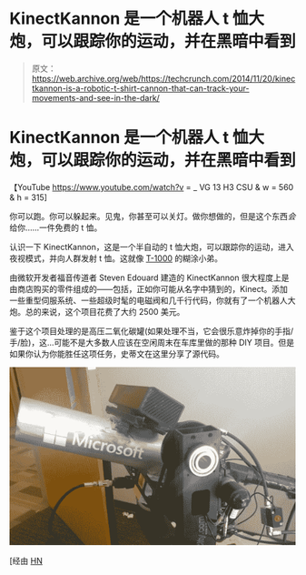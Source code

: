 # KinectKannon 是一个机器人 t 恤大炮，可以跟踪你的运动，并在黑暗中看到 

> 原文：<https://web.archive.org/web/https://techcrunch.com/2014/11/20/kinectkannon-is-a-robotic-t-shirt-cannon-that-can-track-your-movements-and-see-in-the-dark/>

# KinectKannon 是一个机器人 t 恤大炮，可以跟踪你的运动，并在黑暗中看到

【YouTube https://www.youtube.com/watch?v = _ VG 13 H3 CSU & w = 560 & h = 315]

你可以跑。你可以躲起来。见鬼，你甚至可以关灯。做你想做的，但是这个东西*会*给你……一件免费的 t 恤。

认识一下 KinectKannon，这是一个半自动的 t 恤大炮，可以跟踪你的运动，进入夜视模式，并向人群发射 t 恤。这就像 [T-1000](https://web.archive.org/web/20221207013912/http://en.wikipedia.org/wiki/T-1000) 的糊涂小弟。

由微软开发者福音传道者 Steven Edouard 建造的 KinectKannon 很大程度上是由商店购买的零件组成的——包括，正如你可能从名字中猜到的，Kinect。添加一些重型伺服系统、一些超级时髦的电磁阀和几千行代码，你就有了一个机器人大炮。总的来说，这个项目花费了大约 2500 美元。

鉴于这个项目处理的是高压二氧化碳罐(如果处理不当，它会很乐意炸掉你的手指/手/脸)，这…可能不是大多数人应该在空闲周末在车库里做的那种 DIY 项目。但是如果你认为你能胜任这项任务，史蒂文在这里分享了源代码。

![cannon](img/d405c891defc4d53160c88f0e6647c3c.png)

[经由 [HN](https://web.archive.org/web/20221207013912/https://news.ycombinator.com/item?id=8638385)